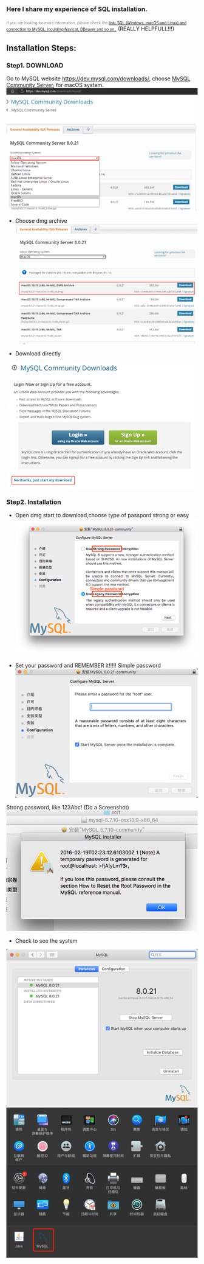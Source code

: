 
### Here I share my experience of SQL installation. 
<font color=gray size=1>If you are looking for more information, please check the 
[link: SQL (Windows, macOS and Linux) and connection to MySQL, inculding Navicat, DBeaver and so on..](https://github.com/datawhalechina/wonderful-sql/blob/main/ch00:%20%E7%8E%AF%E5%A2%83%E6%90%AD%E5%BB%BA.md#1-mysql-80-%E7%9A%84%E5%AE%89%E8%A3%85)</font>
(REALLY HELPFULL!!!)

  



## Installation Steps:
  
### Step1. DOWNLOAD

Go to MySQL website https://dev.mysql.com/downloads/, choose [MySQL Community Server](https://dev.mysql.com/downloads/mysql/), for macOS system. 
![](https://github.com/yifan611/Installation/blob/main/img/sql/1.png)
  
* Choose dmg archive
![](https://github.com/yifan611/Installation/blob/main/img/sql/2.png)
  
* Download directly

![](https://github.com/yifan611/Installation/blob/main/img/sql/3.png)
 
### Step2. Installation
* Open dmg start to download,choose type of passpord strong or easy 
![](https://github.com/yifan611/Installation/blob/main/img/sql/5.png)

* Set your password and REMEMBER it!!!!! Simple password 
![](https://github.com/yifan611/Installation/blob/main/img/sql/6.png)


Strong password, like 123Abc! (Do a Screenshot)
![](https://github.com/yifan611/Installation/blob/main/img/sql/7.png)


* Check to see the system

![](https://github.com/yifan611/Installation/blob/main/img/sql/9.png)
![](https://github.com/yifan611/Installation/blob/main/img/sql/8.png)
 

